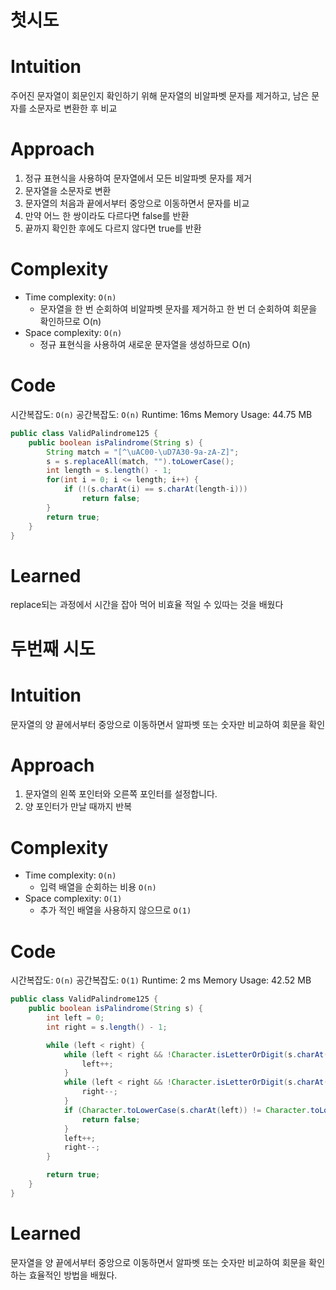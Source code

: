 # 첫시도

# Intuition
주어진 문자열이 회문인지 확인하기 위해 문자열의 비알파벳 문자를 제거하고, 남은 문자를 소문자로 변환한 후 비교

# Approach
1. 정규 표현식을 사용하여 문자열에서 모든 비알파벳 문자를 제거
2. 문자열을 소문자로 변환
3. 문자열의 처음과 끝에서부터 중앙으로 이동하면서 문자를 비교
4. 만약 어느 한 쌍이라도 다르다면 false를 반환
5. 끝까지 확인한 후에도 다르지 않다면 true를 반환

# Complexity
- Time complexity: `O(n)`
  - 문자열을 한 번 순회하여 비알파벳 문자를 제거하고 한 번 더 순회하여 회문을 확인하므로 O(n)
- Space complexity: `O(n)`
  - 정규 표현식을 사용하여 새로운 문자열을 생성하므로 O(n)

# Code
시간복잡도: `O(n)`
공간복잡도: `O(n)`
Runtime: 16ms
Memory Usage: 44.75 MB

```java
public class ValidPalindrome125 {
    public boolean isPalindrome(String s) {
        String match = "[^\uAC00-\uD7A30-9a-zA-Z]";
        s = s.replaceAll(match, "").toLowerCase();
        int length = s.length() - 1;
        for(int i = 0; i <= length; i++) {
            if (!(s.charAt(i) == s.charAt(length-i)))
                return false;
        }
        return true;
    }
}
```

# Learned
replace되는 과정에서 시간을 잡아 먹어 비효율 적일 수 있따는 것을 배웠다

# 두번째 시도
# Intuition
문자열의 양 끝에서부터 중앙으로 이동하면서 알파벳 또는 숫자만 비교하여 회문을 확인

# Approach
1. 문자열의 왼쪽 포인터와 오른쪽 포인터를 설정합니다.
2. 양 포인터가 만날 때까지 반복

# Complexity
- Time complexity: `O(n)`
    - 입력 배열을 순회하는 비용 `O(n)`
- Space complexity: `O(1)`
    - 추가 적인 배열을 사용하지 않으므로 `O(1)`

# Code
시간복잡도: `O(n)`
공간복잡도: `O(1)`
Runtime: 2 ms
Memory Usage: 42.52 MB
```java
public class ValidPalindrome125 {
    public boolean isPalindrome(String s) {
        int left = 0;
        int right = s.length() - 1;

        while (left < right) {
            while (left < right && !Character.isLetterOrDigit(s.charAt(left))) {
                left++;
            }
            while (left < right && !Character.isLetterOrDigit(s.charAt(right))) {
                right--;
            }
            if (Character.toLowerCase(s.charAt(left)) != Character.toLowerCase(s.charAt(right))) {
                return false;
            }
            left++;
            right--;
        }

        return true;
    }
}
```

# Learned
문자열을 양 끝에서부터 중앙으로 이동하면서 알파벳 또는 숫자만 비교하여 회문을 확인하는 효율적인 방법을 배웠다.
